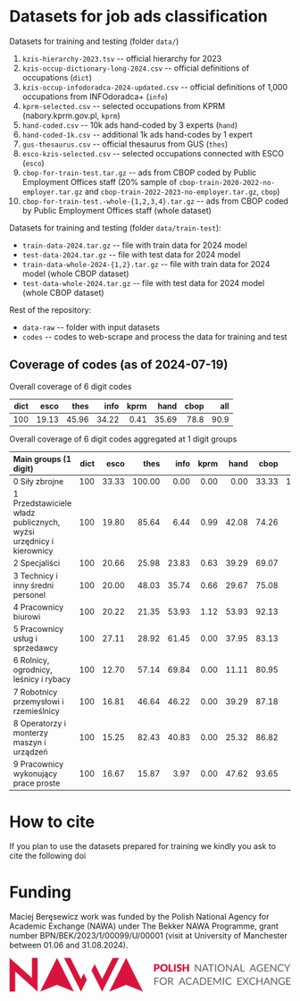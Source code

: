 # Datasets for job ads classification

Datasets for training and testing (folder `data/`)

1.  `kzis-hierarchy-2023.tsv` -- official hierarchy for 2023
2.  `kzis-occup-dictionary-long-2024.csv` -- official definitions of occupations (`dict`)
3.  `kzis-occup-infodoradca-2024-updated.csv` -- official definitions of 1,000 occupations from INFOdoradca+ (`info`)
4.  `kprm-selected.csv` -- selected occupations from KPRM (nabory.kprm.gov.pl, `kprm`)
5.  `hand-coded.csv` -- 10k ads hand-coded by 3 experts (`hand`)
6.  `hand-coded-1k.csv` -- additional 1k ads hand-codes by 1 expert
7.  `gus-thesaurus.csv` -- official thesaurus from GUS (`thes`)
8.  `esco-kzis-selected.csv` -- selected occupations connected with ESCO (`esco`)
9.  `cbop-for-train-test.tar.gz` -- ads from CBOP coded by Public Employment Offices staff (20% sample of `cbop-train-2020-2022-no-employer.tar.gz` and `cbop-train-2022-2023-no-employer.tar.gz`, `cbop`)
10.  `cbop-for-train-test.-whole-{1,2,3,4}.tar.gz` -- ads from CBOP coded by Public Employment Offices staff (whole dataset)


Datasets for training and testing (folder `data/train-test`):

-   `train-data-2024.tar.gz` -- file with train data for 2024 model
-   `test-data-2024.tar.gz` -- file with test data for 2024 model
-   `train-data-whole-2024-{1,2}.tar.gz` -- file with train data for 2024 model (whole CBOP dataset)
-   `test-data-whole-2024.tar.gz` -- file with test data for 2024 model (whole CBOP dataset)

Rest of the repository:

+ `data-raw` -- folder with input datasets 
+ `codes` -- codes to web-scrape and process the data for training and test


## Coverage of codes (as of 2024-07-19)

Overall coverage of 6 digit codes

| dict |  esco |  thes |  info | kprm |  hand | cbop |  all |
|-----:|------:|------:|------:|-----:|------:|-----:|-----:|
|  100 | 19.13 | 45.96 | 34.22 | 0.41 | 35.69 | 78.8 | 90.9 |

Overall coverage of 6 digit codes aggregated at 1 digit groups

| Main groups (1 digit)                                             | dict |  esco |   thes |  info | kprm |  hand |  cbop |    all |
|:-------|-------:|-------:|-------:|-------:|-------:|-------:|-------:|-------:|
| 0 Siły zbrojne                                                    |  100 | 33.33 | 100.00 |  0.00 | 0.00 |  0.00 | 33.33 | 100.00 |
| 1 Przedstawiciele władz publicznych, wyżsi urzędnicy i kierownicy |  100 | 19.80 |  85.64 |  6.44 | 0.99 | 42.08 | 74.26 |  93.56 |
| 2 Specjaliści                                                     |  100 | 20.66 |  25.98 | 23.83 | 0.63 | 39.29 | 69.07 |  84.54 |
| 3 Technicy i inny średni personel                                 |  100 | 20.00 |  48.03 | 35.74 | 0.66 | 29.67 | 75.08 |  90.00 |
| 4 Pracownicy biurowi                                              |  100 | 20.22 |  21.35 | 53.93 | 1.12 | 53.93 | 92.13 |  96.63 |
| 5 Pracownicy usług i sprzedawcy                                   |  100 | 27.11 |  28.92 | 61.45 | 0.00 | 37.95 | 83.13 |  95.18 |
| 6 Rolnicy, ogrodnicy, leśnicy i rybacy                            |  100 | 12.70 |  57.14 | 69.84 | 0.00 | 11.11 | 80.95 |  98.41 |
| 7 Robotnicy przemysłowi i rzemieślnicy                            |  100 | 16.81 |  46.64 | 46.22 | 0.00 | 39.29 | 87.18 |  92.86 |
| 8 Operatorzy i monterzy maszyn i urządzeń                         |  100 | 15.25 |  82.43 | 40.83 | 0.00 | 25.32 | 86.82 |  96.12 |
| 9 Pracownicy wykonujący prace proste                              |  100 | 16.67 |  15.87 |  3.97 | 0.00 | 47.62 | 93.65 |  93.65 |

# How to cite

If you plan to use the datasets prepared for training we kindly you ask to cite the following doi

# Funding

Maciej Beręsewicz work was funded by the Polish National Agency for Academic Exchange (NAWA) under The Bekker NAWA Programme, grant number BPN/BEK/2023/1/00099/U/00001 (visit at University of Manchester between 01.06 and 31.08.2024).

[![](https://raw.githubusercontent.com/OJALAB/CBOP-datasets/main/docs/logo-nawa.png)](https://nawa.gov.pl/en/)

